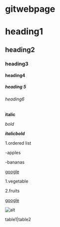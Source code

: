 # gitwebpage
# heading1

## heading2

### heading3

#### heading4

##### heading 5


###### heading6

**italic**

*bold*

***italicbold***

1.ordered list

-apples

-bananas

[google](https://www.google.com/)

1.vegetable

2.fruits

[google](https://www.google.com/)

![alt](https://www.google.com/url?sa=i&url=https%3A%2F%2Ftimesofindia.indiatimes.com%2Flife-style%2Fevents%2Fsurya-grahan-today-annular-solar-eclipse-2019-december-images-photos-pics-video-check-out-these-breathing-pictures-of-the-seasons-last-surya-grahan-of-26-december-2019-india%2Fphotostory%2F72975550.cms&psig=AOvVaw1JRLFArb7zgJEB36QoiLa1&ust=1614158824170000&source=images&cd=vfe&ved=0CAkQjhxqFwoTCJD0-rrX_-4CFQAAAAAdAAAAABAD)

table1|table2
